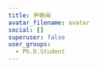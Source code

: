 ```yaml
---
title: 尹赣闽
avatar_filename: avatar
social: []
superuser: false
user_groups:
  - Ph.D.Student
---
```


